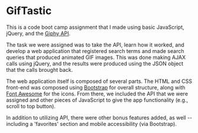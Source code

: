 # GifTastic

This is a code boot camp assignment that I made using basic JavaScript, jQuery, and the [Giphy API](https://developers.giphy.com/).

The task we were assigned was to take the API, learn how it worked, and develop a web application that registered search terms and made search queries that produced animated GIF images. This was done making AJAX calls using jQuery, and the results were produced using the JSON object that the calls brought back.

The web application itself is composed of several parts. The HTML and CSS front-end was composed using [Bootstrap](https://getbootstrap.com) for overall structure, along with [Font Awesome](https://fontawesome.com/) for the icons. From there, we included the API that we were assigned and other pieces of JavaScript to give the app functionality (e.g., scroll to top button).

In addition to utilizing API, there were other bonus features added, as well -- including a 'favorites' section and mobile accessibility (via Bootstrap).
